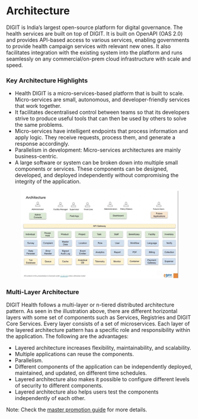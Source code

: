 # Architecture

DIGIT is India’s largest open-source platform for digital governance. The health services are built on top of DIGIT. It is built on OpenAPI (OAS 2.0) and provides API-based access to various services, enabling governments to provide health campaign services with relevant new ones. It also facilitates integration with the existing system into the platform and runs seamlessly on any commercial/on-prem cloud infrastructure with scale and speed.

### Key Architecture Highlights <a href="#key-architecture-highlights" id="key-architecture-highlights"></a>

* Health DIGIT is a micro-services-based platform that is built to scale. Micro-services are small, autonomous, and developer-friendly services that work together.
* It facilitates decentralised control between teams so that its developers strive to produce useful tools that can then be used by others to solve the same problems.
* Micro-services have intelligent endpoints that process information and apply logic. They receive requests, process them, and generate a response accordingly.
* Parallelism in development: Micro-services architectures are mainly business-centric.
* A large software or system can be broken down into multiple small components or services. These components can be designed, developed, and deployed independently without compromising the integrity of the application.

<figure><img src="../../.gitbook/assets/Screenshot 2023-05-02 at 9.36.57 AM.png" alt=""><figcaption></figcaption></figure>

### Multi-Layer Architecture

DIGIT Health follows a multi-layer or n-tiered distributed architecture pattern. As seen in the illustration above, there are different horizontal layers with some set of components such as Services, Registries and DIGIT Core Services. Every layer consists of a set of microservices. Each layer of the layered architecture pattern has a specific role and responsibility within the application. The following are the advantages:

* Layered architecture increases flexibility, maintainability, and scalability.
* Multiple applications can reuse the components.
* Parallelism.
* Different components of the application can be independently deployed, maintained, and updated, on different time schedules.
* Layered architecture also makes it possible to configure different levels of security to different components.
* Layered architecture also helps users test the components independently of each other.

Note: Check the [master promotion guide](../../products/health-campaign-management/frontline-workers-app/configuration/hcm-master-promotion-guide.md) for more details.&#x20;
